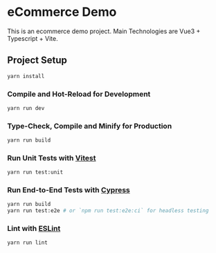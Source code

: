 # eCommerce Demo

This is an ecommerce demo project. Main Technologies are Vue3 + Typescript + Vite.

## Project Setup

```sh
yarn install
```

### Compile and Hot-Reload for Development

```sh
yarn run dev
```

### Type-Check, Compile and Minify for Production

```sh
yarn run build
```

### Run Unit Tests with [Vitest](https://vitest.dev/)

```sh
yarn run test:unit
```

### Run End-to-End Tests with [Cypress](https://www.cypress.io/)

```sh
yarn run build
yarn run test:e2e # or `npm run test:e2e:ci` for headless testing
```

### Lint with [ESLint](https://eslint.org/)

```sh
yarn run lint
```

